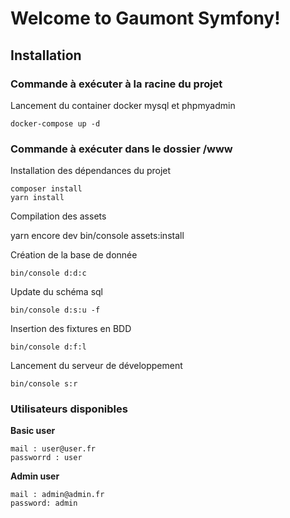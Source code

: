 # Welcome to Gaumont Symfony!
## Installation 
### Commande à exécuter à la racine du projet 
Lancement du container docker mysql et phpmyadmin



    docker-compose up -d

### Commande à exécuter dans le dossier /www
Installation des dépendances du projet

    composer install
    yarn install
Compilation des assets

   yarn encore dev
   bin/console assets:install
   
 Création de la base de donnée

    bin/console d:d:c
Update du schéma sql 

    bin/console d:s:u -f
Insertion des fixtures en BDD

    bin/console d:f:l
Lancement du serveur de développement

    bin/console s:r

### Utilisateurs disponibles
**Basic user** 

    mail : user@user.fr
    passworrd : user

 **Admin user**
 

    mail : admin@admin.fr
    password: admin

